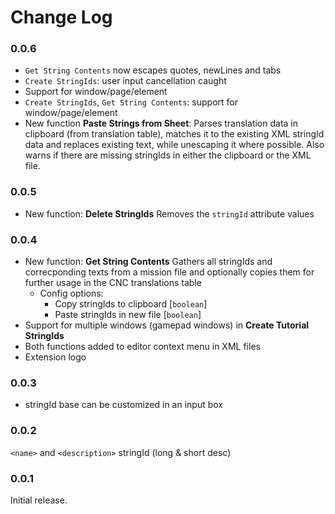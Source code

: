 # Change Log

### 0.0.6
* `Get String Contents` now escapes quotes, newLines and tabs
* `Create StringIds`: user input cancellation caught
* Support for window/page/element
* `Create StringIds`, `Get String Contents`: support for window/page/element
* New function **Paste Strings from Sheet**: Parses translation data in clipboard (from translation table), matches it to the existing XML stringId data and replaces existing text, while unescaping it where possible. Also warns if there are missing stringIds in either the clipboard or the XML file.

### 0.0.5
* New function: **Delete StringIds**
  Removes the `stringId` attribute values

### 0.0.4
* New function: **Get String Contents**
  Gathers all stringIds and correcponding texts from a mission file and optionally copies them for further usage in the CNC translations table
  * Config options:
    * Copy stringIds to clipboard [`boolean`]
    * Paste stringIds in new file [`boolean`]
* Support for multiple windows (gamepad windows) in **Create Tutorial StringIds**
* Both functions added to editor context menu in XML files
* Extension logo

### 0.0.3

* stringId base can be customized in an input box

### 0.0.2

`<name>` and `<description>` stringId (long & short desc)

### 0.0.1

Initial release.
